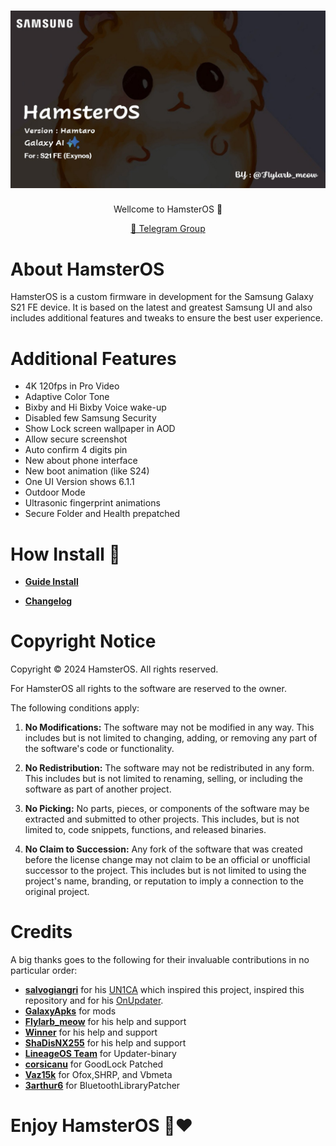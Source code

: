 <h1 align="center">
  <img loading="lazy" src="banner.jpg"/>
</h1>
<p align="center">Wellcome to HamsterOS 🐹</p>

<p align="center">
  <a href="https://t.me/A54DEVELOPER">💬 Telegram Group</a>
</p>

# About HamsterOS
HamsterOS is a custom firmware in development for the Samsung Galaxy S21 FE device. It is based on the latest and greatest Samsung UI and also includes additional features and tweaks to ensure the best user experience.

# Additional Features
- 4K 120fps in Pro Video
- Adaptive Color Tone
- Bixby and Hi Bixby Voice wake-up
- Disabled few Samsung Security
- Show Lock screen wallpaper in AOD
- Allow secure screenshot
- Auto confirm 4 digits pin
- New about phone interface
- New boot animation (like S24)
- One UI Version shows 6.1.1
- Outdoor Mode
- Ultrasonic fingerprint animations
- Secure Folder and Health prepatched
# How Install 🐹

* **[Guide Install](https://github.com/MrDemon-LICH/Testes/blob/main/Install.md)**

* **[Changelog](https://github.com/MrDemon-LICH/Testes/blob/main/changelog.md)**



# Copyright Notice

Copyright © 2024 HamsterOS. All rights reserved.

For HamsterOS all rights to the software are reserved to the owner.

The following conditions apply:

1. **No Modifications:** The software may not be modified in any way. This includes but is not limited to changing, adding, or removing any part of the software's code or functionality.

2. **No Redistribution:** The software may not be redistributed in any form. This includes but is not limited to renaming, selling, or including the software as part of another project.

3. **No Picking:** No parts, pieces, or components of the software may be extracted and submitted to other projects. This includes, but is not limited to, code snippets, functions, and released binaries.

4. **No Claim to Succession:** Any fork of the software that was created before the license change may not claim to be an official or unofficial successor to the project. This includes but is not limited to using the project's name, branding, or reputation to imply a connection to the original project.

# Credits
A big thanks goes to the following for their invaluable contributions in no particular order:
- **[salvogiangri](https://github.com/salvogiangri)** for his [UN1CA](https://github.com/salvogiangri/UN1CA/tree/main) which inspired this project, inspired this repository and for his [OnUpdater](https://github.com/Mesa-Labs-Archive/OnUpdate).
- **[GalaxyApks](https://t.me/galaxyapks)** for mods
- **[Flylarb_meow](https://t.me/Flylarb_meow)** for his help and support
- **[Winner](https://t.me/@Winnerxd1001)** for his help and support
- **[ShaDisNX255](https://github.com/ShaDisNX255)** for his help and support
- **[LineageOS Team](https://www.lineageos.org/)** for Updater-binary
- **[corsicanu](https://github.com/corsicanu)** for GoodLock Patched
- **[Vaz15k](https://github.com/Vaz15k)** for Ofox,SHRP, and Vbmeta
- **[3arthur6](https://github.com/3arthur6)** for BluetoothLibraryPatcher

# Enjoy HamsterOS 🐹❤️

